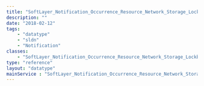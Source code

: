 ```yaml
---
title: "SoftLayer_Notification_Occurrence_Resource_Network_Storage_Lockbox"
description: ""
date: "2018-02-12"
tags:
    - "datatype"
    - "sldn"
    - "Notification"
classes:
    - "SoftLayer_Notification_Occurrence_Resource_Network_Storage_Lockbox"
type: "reference"
layout: "datatype"
mainService : "SoftLayer_Notification_Occurrence_Resource_Network_Storage_Lockbox"
---
```

